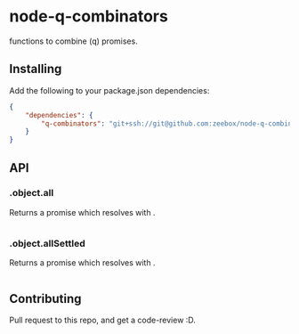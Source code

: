 # node-q-combinators

functions to combine (q) promises. 


## Installing

Add the following to your package.json dependencies: 

```json
{
	"dependencies": { 
		"q-combinators": "git+ssh://git@github.com:zeebox/node-q-combinators.git#v0.0.1"
	}
}	
```

## API

### .object.all

Returns a promise which resolves with .  

```javascript

```


### .object.allSettled

Returns a promise which resolves with .

```javascript

```

## Contributing

Pull request to this repo, and get a code-review :D.

